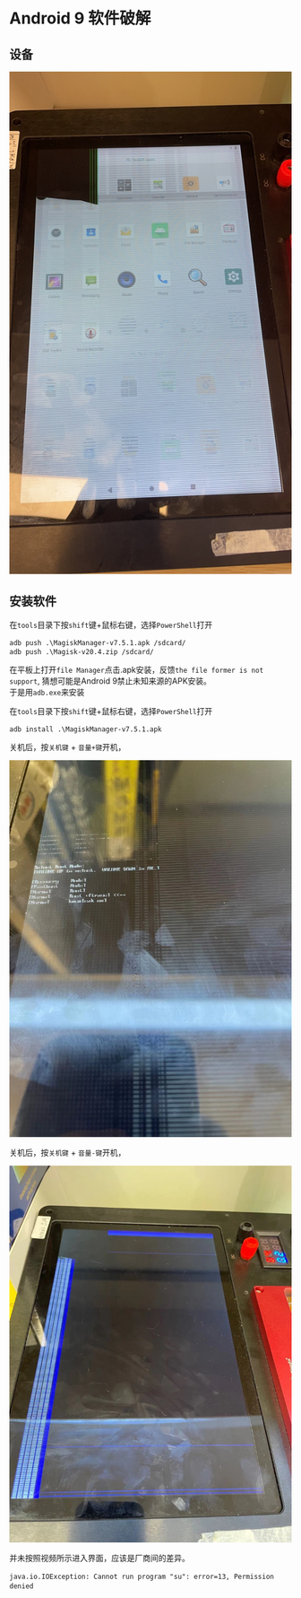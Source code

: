 # Android 9 软件破解

## 设备

![avatar](../picture/pad1.jpg)

## 安装软件

在`tools`目录下按`shift`键+鼠标右键，选择`PowerShell`打开
```
adb push .\MagiskManager-v7.5.1.apk /sdcard/
adb push .\Magisk-v20.4.zip /sdcard/
```

在平板上打开`file Manager`点击.apk安装，反馈`the file former is not support`, 猜想可能是Android 9禁止未知来源的APK安装。  
于是用`adb.exe`来安装

在`tools`目录下按`shift`键+鼠标右键，选择`PowerShell`打开
```
adb install .\MagiskManager-v7.5.1.apk
```

关机后，按`关机键` + `音量+键`开机，

![avatar](../picture/power_v+.jpg)

关机后，按`关机键` + `音量-键`开机，

![avatar](../picture/power_v-.jpg)

并未按照视频所示进入界面，应该是厂商间的差异。

`java.io.IOException: Cannot run program "su": error=13, Permission denied`